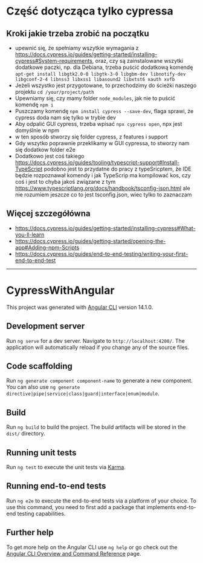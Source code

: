 # Część dotycząca tylko cypressa

## Kroki jakie trzeba zrobić na początku
 - upewnić się, że spełniamy wszytkie wymagania z https://docs.cypress.io/guides/getting-started/installing-cypress#System-requirements, oraz, czy 
   są zainstalowane wszytki dodatkowe paczki, np. dla Debiana, trzeba puścić dodatkową komendę
   `apt-get install libgtk2.0-0 libgtk-3-0 libgbm-dev libnotify-dev libgconf-2-4 libnss3 libxss1 libasound2 libxtst6 xauth xvfb`
 - Jeżeli wszystko jest przygotowane, to przechodzimy do ścieżki naszego projektu
       `cd /your/project/path`
 - Upewniamy się, czy mamy folder `node_modules`, jak nie to puścić komendę `npm i`
 - Puszczamy komendę `npm install cypress --save-dev`, flaga sprawi, że cypress doda nam się tylko w trybie dev
 - Aby odpalić GUI cypress, trzeba wpisać `npx cypress open`, npx jest domyślnie w npm
 - w ten sposób stworzy się folder cypress, z features i support
 - Gdy wszytko poprawnie przeklikamy w GUI cypressa, to stworzy nam się dodatkow folder e2e
 - Dodatkowo jest coś takiego https://docs.cypress.io/guides/tooling/typescript-support#Install-TypeScript
   podobno jest to przydatne do pracy z typeSricptem, że IDE będzie rozpoznawał komendy i jak TypeScrip ma kompilować kos, czy coś i
   jest to chyba jakoś związane z tym https://www.typescriptlang.org/docs/handbook/tsconfig-json.html
   ale nie rozumiem jeszcze co to jest tsconfig.json, wiec tylko to zaznaczam
## Więcej szczegółówna
 - https://docs.cypress.io/guides/getting-started/installing-cypress#What-you-ll-learn
 - https://docs.cypress.io/guides/getting-started/opening-the-app#Adding-npm-Scripts
 - https://docs.cypress.io/guides/end-to-end-testing/writing-your-first-end-to-end-test
 

-------------------------------------------------------------------------------------------------------------------------------------------------------
# CypressWithAngular

This project was generated with [Angular CLI](https://github.com/angular/angular-cli) version 14.1.0.

## Development server

Run `ng serve` for a dev server. Navigate to `http://localhost:4200/`. The application will automatically reload if you change any of the source files.

## Code scaffolding

Run `ng generate component component-name` to generate a new component. You can also use `ng generate directive|pipe|service|class|guard|interface|enum|module`.

## Build

Run `ng build` to build the project. The build artifacts will be stored in the `dist/` directory.

## Running unit tests

Run `ng test` to execute the unit tests via [Karma](https://karma-runner.github.io).

## Running end-to-end tests

Run `ng e2e` to execute the end-to-end tests via a platform of your choice. To use this command, you need to first add a package that implements end-to-end testing capabilities.

## Further help

To get more help on the Angular CLI use `ng help` or go check out the [Angular CLI Overview and Command Reference](https://angular.io/cli) page.
